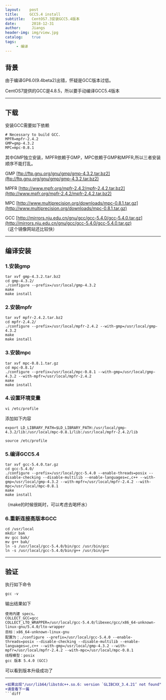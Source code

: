 ```yaml
---
layout:    post
title:     GCC5.4 install
subtitle:   CentOS7.3安装GCC5.4版本   
date:       2018-12-31
author:     Jiangs
header-img: img/view.jpg
catalog:    true
tags:
     - 编译
---
```


## 背景

由于编译GP6.0(9.4beta2)出错，怀疑是GCC版本过低。

CentOS7提供的GCC是4.8.5，所以要手动编译GCC5.4版本

---

## 下载

安装GCC需要如下依赖


    # Necessary to build GCC.
    MPFR=mpfr-2.4.2
    GMP=gmp-4.3.2
    MPC=mpc-0.8.1

其中GMP独立安装，MPFR依赖于GMP，MPC依赖于GMP和MPFR,所以三者安装顺序不能打乱。

GMP [ftp://ftp.gnu.org/gnu/gmp/gmp-4.3.2.tar.bz2](ftp://ftp.gnu.org/gnu/gmp/gmp-4.3.2.tar.bz2)

MPFR [http://www.mpfr.org/mpfr-2.4.2/mpfr-2.4.2.tar.bz2](http://www.mpfr.org/mpfr-2.4.2/mpfr-2.4.2.tar.bz2)

MPC  [http://www.multiprecision.org/downloads/mpc-0.8.1.tar.gz](http://www.multiprecision.org/downloads/mpc-0.8.1.tar.gz)

GCC  [http://mirrors.nju.edu.cn/gnu/gcc/gcc-5.4.0/gcc-5.4.0.tar.gz](http://mirrors.nju.edu.cn/gnu/gcc/gcc-5.4.0/gcc-5.4.0.tar.gz)       
（这个镜像网站还比较快）

---

##  编译安装

### 1.安装gmp

```
tar xvf gmp-4.3.2.tar.bz2               
cd gmp-4.3.2/               
./configure --prefix=/usr/local/gmp-4.3.2               
make    
make install
``` 

### 2.安装mpfr

```
tar xvf mpfr-2.4.2.tar.bz2
cd mpfr-2.4.2/
./configure --prefix=/usr/local/mpfr-2.4.2 --with-gmp=/usr/local/gmp-4.3.2
make
make install
```
### 3.安装mpc

```
tar xvf mpc-0.8.1.tar.gz
cd mpc-0.8.1/
./configure --prefix=/usr/local/mpc-0.8.1 --with-gmp=/usr/local/gmp-4.3.2 --with-mpfr=/usr/local/mpfr-2.4.2
make
make install
```

### 4.设置环境变量
`vi /etc/profile`

添加如下内容

    export LD_LIBRARY_PATH=$LD_LIBRARY_PATH:/usr/local/gmp-4.3.2/lib:/usr/local/mpc-0.8.1/lib:/usr/local/mpfr-2.4.2/lib

`source /etc/profile`

### 5.编译GCC5.4

```
tar xvf gcc-5.4.0.tar.gz
cd gcc-5.4.0/
./configure --prefix=/usr/local/gcc-5.4.0 --enable-threads=posix --disable-checking --disable-multilib --enable-languages=c,c++ --with-gmp=/usr/local/gmp-4.3.2 --with-mpfr=/usr/local/mpfr-2.4.2 --with-mpc=/usr/local/mpc-0.8.1
make
make install
```

（make的时候很耗时，可以考虑去喝杯水）

### 6.重新连接高版本GCC

```
cd /usr/local
mkdir bak
mv gcc bak/
mv g++ bak/
ln -s /usr/local/gcc-5.4.0/bin/gcc /usr/bin/gcc
ln -s /usr/local/gcc-5.4.0/bin/g++ /usr/bin/g++
```

---

## 验证

执行如下命令

`gcc -v`

输出结果如下

```
使用内建 specs。
COLLECT_GCC=gcc
COLLECT_LTO_WRAPPER=/usr/local/gcc-5.4.0/libexec/gcc/x86_64-unknown-linux-gnu/5.4.0/lto-wrapper
目标：x86_64-unknown-linux-gnu
配置为：./configure --prefix=/usr/local/gcc-5.4.0 --enable-threads=posix --disable-checking --disable-multilib --enable-languages=c,c++ --with-gmp=/usr/local/gmp-4.3.2 --with-mpfr=/usr/local/mpfr-2.4.2 --with-mpc=/usr/local/mpc-0.8.1
线程模型：posix
gcc 版本 5.4.0 (GCC)
```

可以看到版本升级成功了

---

```diff
+如果出现"/usr/lib64/libstdc++.so.6: version `GLIBCXX_3.4.21’ not found"等问题
+请查看下一篇
```diff
